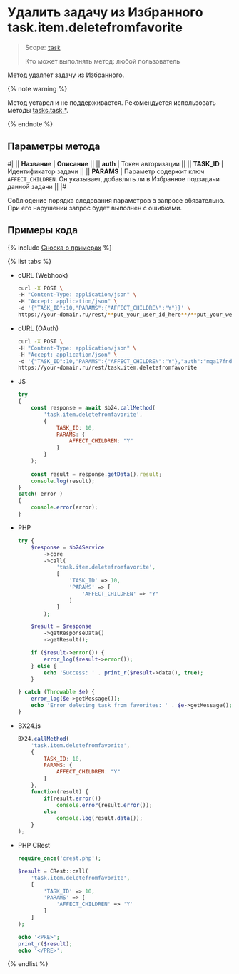 # Удалить задачу из Избранного task.item.deletefromfavorite

> Scope: [`task`](../../../scopes/permissions.md)
>
> Кто может выполнять метод: любой пользователь

Метод удаляет задачу из Избранного.

{% note warning %}

Метод устарел и не поддерживается. Рекомендуется использовать методы [tasks.task.*](../../index.md).

{% endnote %}

## Параметры метода

#|
|| **Название** | **Описание** ||
|| **auth** | Токен авторизации ||
|| **TASK_ID** | Идентификатор задачи ||
|| **PARAMS** | Параметр содержит ключ `AFFECT_CHILDREN`. Он указывает, добавлять ли в Избранное подзадачи данной задачи ||
|#

Соблюдение порядка следования параметров в запросе обязательно. При его нарушении запрос будет выполнен с ошибками.

## Примеры кода

{% include [Сноска о примерах](../../../../_includes/examples.md) %}

{% list tabs %}

- cURL (Webhook)

    ```bash
    curl -X POST \
    -H "Content-Type: application/json" \
    -H "Accept: application/json" \
    -d '{"TASK_ID":10,"PARAMS":{"AFFECT_CHILDREN":"Y"}}' \
    https://your-domain.ru/rest/**put_your_user_id_here**/**put_your_webhook_here**/task.item.deletefromfavorite
    ```

- cURL (OAuth)

    ```bash
    curl -X POST \
    -H "Content-Type: application/json" \
    -H "Accept: application/json" \
    -d '{"TASK_ID":10,"PARAMS":{"AFFECT_CHILDREN":"Y"},"auth":"mqa17fnd5cth4rpwtizyl49tbnzp7omf"}' \
    https://your-domain.ru/rest/task.item.deletefromfavorite
    ```

- JS


    ```js
    try
    {
    	const response = await $b24.callMethod(
    		'task.item.deletefromfavorite',
    		{
    			TASK_ID: 10,
    			PARAMS: {
    				AFFECT_CHILDREN: "Y"
    			}
    		}
    	);
    	
    	const result = response.getData().result;
    	console.log(result);
    }
    catch( error )
    {
    	console.error(error);
    }
    ```

- PHP


    ```php
    try {
        $response = $b24Service
            ->core
            ->call(
                'task.item.deletefromfavorite',
                [
                    'TASK_ID' => 10,
                    'PARAMS' => [
                        'AFFECT_CHILDREN' => "Y"
                    ]
                ]
            );
    
        $result = $response
            ->getResponseData()
            ->getResult();
    
        if ($result->error()) {
            error_log($result->error());
        } else {
            echo 'Success: ' . print_r($result->data(), true);
        }
    
    } catch (Throwable $e) {
        error_log($e->getMessage());
        echo 'Error deleting task from favorites: ' . $e->getMessage();
    }
    ```

- BX24.js

    ```js
    BX24.callMethod(
        'task.item.deletefromfavorite',
        {
            TASK_ID: 10,
            PARAMS: {
                AFFECT_CHILDREN: "Y"
            }
        },
        function(result) {
            if(result.error())
                console.error(result.error());
            else
                console.log(result.data());
        }
    );
    ```

- PHP CRest

    ```php
    require_once('crest.php');

    $result = CRest::call(
        'task.item.deletefromfavorite',
        [
            'TASK_ID' => 10,
            'PARAMS' => [
                'AFFECT_CHILDREN' => 'Y'
            ]
        ]
    );

    echo '<PRE>';
    print_r($result);
    echo '</PRE>';
    ```

{% endlist %}
